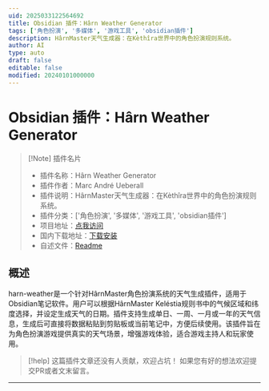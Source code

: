 ```yaml
---
uid: 2025033122564692
title: Obsidian 插件：Hârn Weather Generator
tags: ['角色扮演', '多媒体', '游戏工具', 'obsidian插件']
description: HârnMaster天气生成器：在Kèthîra世界中的角色扮演规则系统。
author: AI
type: auto
draft: false
editable: false
modified: 20240101000000
---
```


# Obsidian 插件：Hârn Weather Generator

> [!Note] 插件名片
> - 插件名称：Hârn Weather Generator
> - 插件作者：Marc André Ueberall
> - 插件说明：HârnMaster天气生成器：在Kèthîra世界中的角色扮演规则系统。
> - 插件分类：['角色扮演', '多媒体', '游戏工具', 'obsidian插件']
> - 项目地址：[点我访问](https://github.com/marcueberall/obsidian-harn-weather)
> - 国内下载地址：[下载安装](https://pkmer.cn/products/plugin/pluginMarket/?harn-weather)
> - 自述文件：[Readme](https://ghproxy.net/https://raw.githubusercontent.com/marcueberall/obsidian-harn-weather/main/README.md)



## 概述

harn-weather是一个针对HârnMaster角色扮演系统的天气生成插件，适用于Obsidian笔记软件。用户可以根据HârnMaster Keléstia规则书中的气候区域和纬度选择，并设定生成天气的日期。插件支持生成单日、一周、一月或一年的天气信息，生成后可直接将数据粘贴到剪贴板或当前笔记中，方便后续使用。该插件旨在为角色扮演游戏提供真实的天气场景，增强游戏体验，适合游戏主持人和玩家使用。


> [!help] 
> 这篇插件文章还没有人贡献，欢迎占坑！
> 如果您有好的想法欢迎提交PR或者文末留言。
> 

---



